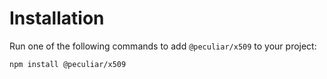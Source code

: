 # Installation

Run one of the following commands to add `@peculiar/x509` to your project:

```bash npm2yarn
npm install @peculiar/x509
```
